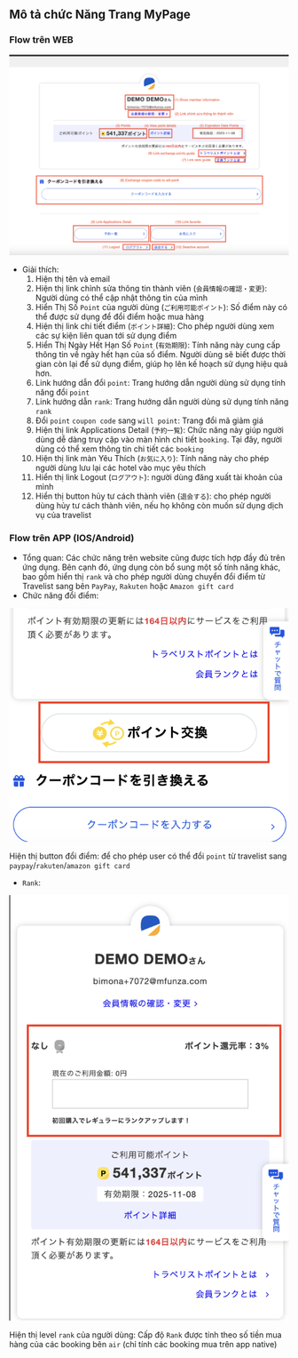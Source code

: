 
## Mô tả chức Năng Trang MyPage
### Flow trên WEB
![Mypage Flow](./images/mypage.png)

- Giải thích:
    1. Hiện thị tên và email
    2. Hiện thị link chỉnh sửa thông tin thành viên (`会員情報の確認・変更`): Người dùng có thể cập nhật thông tin của mình
    3. Hiển Thị Số `Point` của người dùng (`ご利用可能ポイント`): Số điểm này có thể được sử dụng để đổi điểm hoặc mua hàng
    4. Hiện thị link chi tiết điểm (`ポイント詳細`): Cho phép người dùng xem các sự kiện liên quan tới sử dụng điểm
    5. Hiển Thị Ngày Hết Hạn Số `Point` (`有効期限`): Tính năng này cung cấp thông tin về ngày hết hạn của số điểm. Người dùng sẽ biết được thời gian còn lại để sử dụng điểm, giúp họ lên kế hoạch sử dụng hiệu quả hơn.
    6. Link hướng dẫn đổi `point`: Trang hướng dẫn người dùng sử dụng tính năng đổi `point`
    7. Link hướng dẫn `rank`: Trang hướng dẫn người dùng sử dụng tính năng `rank`
    8. Đổi `point` `coupon code` sang `will point`: Trang đổi mã giảm giá
    9. Hiện thị link Applications Detail (`予約一覧`): Chức năng này giúp người dùng dễ dàng truy cập vào màn hình chi tiết `booking`. Tại đây, người dùng có thể xem thông tin chi tiết các `booking`
    10. Hiện thị link màn Yêu Thích (`お気に入り`): Tính năng này cho phép người dùng lưu lại các hotel vào mục yêu thích
    11. Hiển thị link Logout (`ログアウト`): người dùng đăng xuất tài khoản của mình
    12. Hiển thị button hủy tư cách thành viên (`退会する`): cho phép người dùng hủy tư cách thành viên, nếu họ không còn muốn sử dụng dịch vụ của travelist

### Flow trên APP (IOS/Android)
- Tổng quan: Các chức năng trên website cũng được tích hợp đầy đủ trên ứng dụng. Bên cạnh đó, ứng dụng còn bổ sung một số tính năng khác, bao gồm hiển thị `rank` và cho phép người dùng chuyển đổi điểm từ Travelist sang bên `PayPay`, `Rakuten` hoặc `Amazon gift card`
- Chức năng đổi điểm:

![Exchange point](./images/exchange.png)

Hiện thị button đổi điểm: để cho phép user có thể đổi `point` từ travelist sang `paypay`/`rakuten`/`amazon gift card`

- `Rank`:

![Rank](./images/rank.png)

Hiện thị level `rank` của người dùng: Cấp độ `Rank` được tính theo số tiền mua hàng của các booking bên `air` (chỉ tính các booking mua trên app native)

